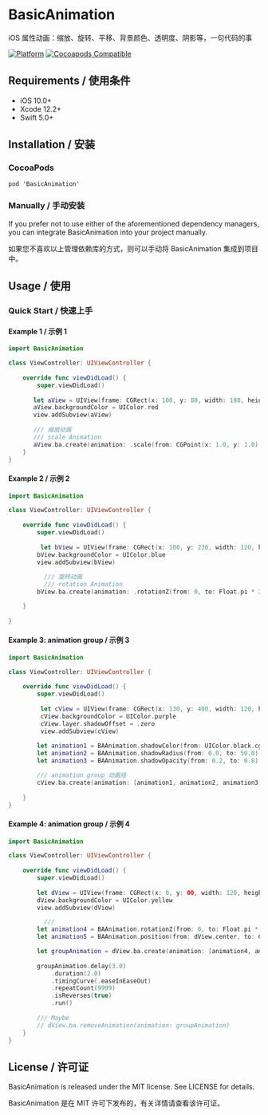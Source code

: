 # BasicAnimation

iOS 属性动画：缩放、旋转、平移、背景颜色、透明度、阴影等，一句代码的事

[![Platform](https://img.shields.io/cocoapods/p/BasicAnimation.svg?style=flat)](https://github.com/ZuopanYao/BasicAnimation)
[![Cocoapods Compatible](https://img.shields.io/cocoapods/v/BasicAnimation.svg)](https://cocoapods.org/pods/BasicAnimation)

## Requirements / 使用条件

- iOS 10.0+
- Xcode 12.2+
- Swift 5.0+


## Installation / 安装

### CocoaPods

```
pod 'BasicAnimation'
```

### Manually / 手动安装

If you prefer not to use either of the aforementioned dependency managers, you can integrate BasicAnimation into your project manually.

如果您不喜欢以上管理依赖库的方式，则可以手动将 BasicAnimation 集成到项目中。


## Usage / 使用

### Quick Start / 快速上手

#### Example 1 / 示例 1

```swift
import BasicAnimation

class ViewController: UIViewController {
    
    override func viewDidLoad() {
        super.viewDidLoad()
        
       let aView = UIView(frame: CGRect(x: 100, y: 80, width: 180, height: 80))
       aView.backgroundColor = UIColor.red
       view.addSubview(aView)
       
       /// 缩放动画 
       /// scale Animation
       aView.ba.create(animation: .scale(from: CGPoint(x: 1.0, y: 1.0), to: CGPoint(x: 0.4, y: 0.5))).delay(2.0).run()
    }
}
```

#### Example 2 / 示例 2

```swift
import BasicAnimation

class ViewController: UIViewController {
    
    override func viewDidLoad() {
        super.viewDidLoad()
        
         let bView = UIView(frame: CGRect(x: 100, y: 230, width: 120, height: 120))
        bView.backgroundColor = UIColor.blue
        view.addSubview(bView)
        
          /// 旋转动画
          /// rotation Animation
        bView.ba.create(animation: .rotationZ(from: 0, to: Float.pi * 2.0)).duration(1.0).repeatCount(999).timingCurve(.linear).run()

    }
    
}
```

#### Example 3: animation group  / 示例 3

```swift
import BasicAnimation

class ViewController: UIViewController {
    
    override func viewDidLoad() {
        super.viewDidLoad()
        
         let cView = UIView(frame: CGRect(x: 130, y: 400, width: 120, height: 120))
         cView.backgroundColor = UIColor.purple
         cView.layer.shadowOffset = .zero
         view.addSubview(cView)
         
        let animation1 = BAAnimation.shadowColor(from: UIColor.black.cgColor, to: UIColor.green.cgColor).create()
        let animation2 = BAAnimation.shadowRadius(from: 0.0, to: 50.0).create()
        let animation3 = BAAnimation.shadowOpacity(from: 0.2, to: 0.8).create()

		/// animation group 动画组
        cView.ba.create(animation: [animation1, animation2, animation3]).delay(3.0).duration(2.0).repeatCount(9999).isReverses(true).run()
        
    }
}
```


#### Example 4: animation group  / 示例 4

```swift
import BasicAnimation

class ViewController: UIViewController {
    
    override func viewDidLoad() {
        super.viewDidLoad()
        
        let dView = UIView(frame: CGRect(x: 0, y: 00, width: 120, height: 120))
        dView.backgroundColor = UIColor.yellow
        view.addSubview(dView)

          ///
        let animation4 = BAAnimation.rotationZ(from: 0, to: Float.pi * 2.0).create()
        let animation5 = BAAnimation.position(from: dView.center, to: CGPoint(x: 300, y: 400)).create()

        let groupAnimation = dView.ba.create(animation: [animation4, animation5])
     
        groupAnimation.delay(3.0)
            .duration(2.0)
            .timingCurve(.easeInEaseOut)
            .repeatCount(9999)
            .isReverses(true)
            .run()
        
        /// Maybe
        // dView.ba.removeAnimation(animation: groupAnimation)
    }
}
```


## License / 许可证

BasicAnimation is released under the MIT license. See LICENSE for details.

BasicAnimation 是在 MIT 许可下发布的，有关详情请查看该许可证。